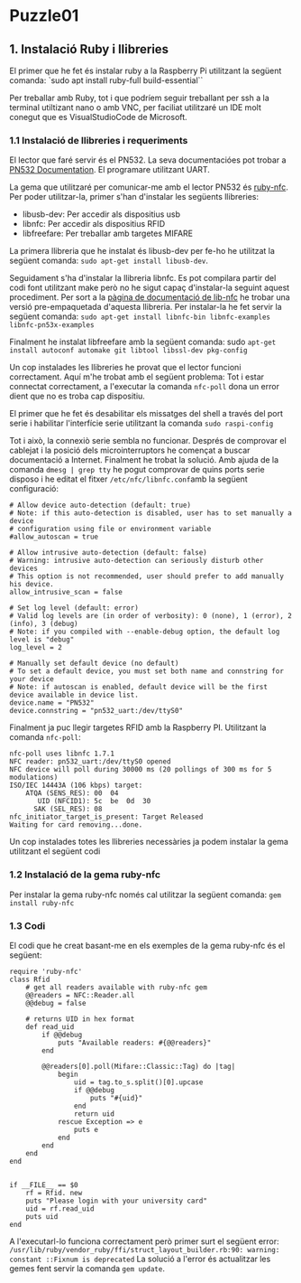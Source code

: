 # Puzzle01
## 1. Instalació Ruby i llibreries
El primer que he fet és instalar ruby a la Raspberry Pi utilitzant la següent comanda:
`sudo apt install ruby-full build-essential``

Per treballar amb Ruby, tot i que podríem seguir treballant per ssh a la terminal utiltizant nano o amb VNC, per faciliat utilitzaré un IDE molt conegut que es VisualStudioCode de Microsoft. 

### 1.1 Instalació de llibreries i requeriments
El lector que faré servir és el PN532. La seva documentacióes pot trobar a [PN532 Documentation](http://www.elechouse.com/elechouse/images/product/PN532_module_V3/PN532_%20Manual_V3.pdf).
El programare utilitzant UART.

La gema que utilitzaré per comunicar-me amb el lector PN532 és [ruby-nfc](https://github.com/hexdigest/ruby-nfc ).
Per poder utilitzar-la, primer s'han d'instalar les següents llibreries:
- libusb-dev: Per accedir als dispositius usb
- libnfc: Per accedir als dispositius RFID
- libfreefare: Per treballar amb targetes MIFARE


La primera llibreria que he instalat és libusb-dev per fe-ho he utilitzat la següent comanda: `sudo apt-get install libusb-dev`.

Seguidament s'ha d'instalar la llibreria libnfc. Es pot compilara partir del codi font utilitzant make però no he sigut capaç d'instalar-la seguint aquest procediment. Per sort a la [pàgina de documentació de lib-nfc](http://nfc-tools.org/index.php/Libnfc#Using_packaged_libnfc) he trobar una versió pre-empaquetada d'aquesta llibreria. Per instalar-la he fet servir la següent comanda: `sudo apt-get install libnfc-bin libnfc-examples libnfc-pn53x-examples`

Finalment he instalat libfreefare amb la següent comanda: sudo `apt-get install autoconf automake git libtool libssl-dev pkg-config`


Un cop instalades les llibreries he provat que el lector funcioni correctament. Aquí m'he trobat amb el següent problema:
Tot i estar connectat correctament, a l'executar la comanda `nfc-poll` dona un error dient que no es troba cap dispositiu.

El primer que he fet és desabilitar els missatges del shell a través del port serie i habilitar l'interfície serie utilitzant la comanda `sudo raspi-config`


Tot i això, la connexiò serie sembla no funcionar. Després de comprovar el cablejat i la posició dels microinterruptors he començat a buscar documentació a Internet. Finalment he trobat la solució. Amb ajuda de la comanda `dmesg | grep tty` he pogut comprovar de quins ports serie disposo i he editat el fitxer `/etc/nfc/libnfc.conf`amb la següent configuració:

```
# Allow device auto-detection (default: true)
# Note: if this auto-detection is disabled, user has to set manually a device
# configuration using file or environment variable
#allow_autoscan = true

# Allow intrusive auto-detection (default: false)
# Warning: intrusive auto-detection can seriously disturb other devices
# This option is not recommended, user should prefer to add manually his device.
allow_intrusive_scan = false

# Set log level (default: error)
# Valid log levels are (in order of verbosity): 0 (none), 1 (error), 2 (info), 3 (debug)
# Note: if you compiled with --enable-debug option, the default log level is "debug"
log_level = 2

# Manually set default device (no default)
# To set a default device, you must set both name and connstring for your device
# Note: if autoscan is enabled, default device will be the first device available in device list.
device.name = "PN532"
device.connstring = "pn532_uart:/dev/ttyS0"
```

Finalment ja puc llegir targetes RFID amb la Raspberry PI. Utilitzant la comanda `nfc-poll`:

```
nfc-poll uses libnfc 1.7.1
NFC reader: pn532_uart:/dev/ttyS0 opened
NFC device will poll during 30000 ms (20 pollings of 300 ms for 5 modulations)
ISO/IEC 14443A (106 kbps) target:
    ATQA (SENS_RES): 00  04  
       UID (NFCID1): 5c  be  0d  30  
      SAK (SEL_RES): 08  
nfc_initiator_target_is_present: Target Released
Waiting for card removing...done.
```
Un cop instalades totes les llibreries  necessàries ja podem instalar la gema utilitzant el següent codi

### 1.2 Instalació de la gema ruby-nfc
Per instalar la gema ruby-nfc només cal utilitzar la següent comanda: `gem install ruby-nfc`

### 1.3 Codi 
El codi que he creat basant-me en els exemples de la gema ruby-nfc és el següent:
```
require 'ruby-nfc'
class Rfid
    # get all readers available with ruby-nfc gem
    @@readers = NFC::Reader.all
    @@debug = false

    # returns UID in hex format
    def read_uid
        if @@debug
            puts "Available readers: #{@@readers}"
        end
        
        @@readers[0].poll(Mifare::Classic::Tag) do |tag|
            begin
                uid = tag.to_s.split()[0].upcase
                if @@debug
                    puts "#{uid}"
                end
                return uid
            rescue Exception => e
                puts e
            end
        end
    end
end


if __FILE__ == $0
    rf = Rfid. new
    puts "Please login with your university card"
    uid = rf.read_uid
    puts uid
end
```

A l'executarl-lo funciona correctament però primer surt el següent error:
`/usr/lib/ruby/vendor_ruby/ffi/struct_layout_builder.rb:90: warning: constant ::Fixnum is deprecated`
La solució a l'error és actualitzar les gemes fent servir la comanda `gem update`.

